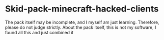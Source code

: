 # Skid-pack-minecraft-hacked-clients
The pack itself may be incomplete, and I myself am just learning. Therefore, please do not judge strictly. About the pack itself, this is not my software, I found all this and just combined it

